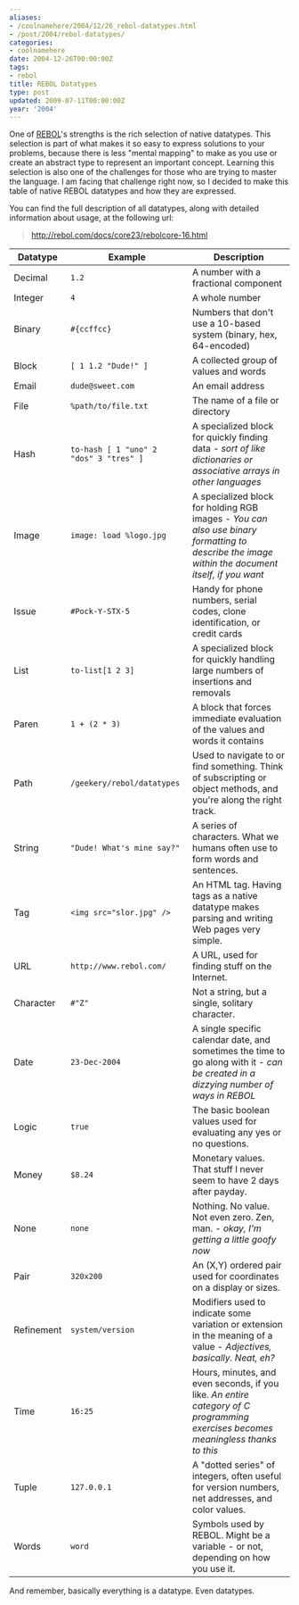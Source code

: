 ```yaml
---
aliases:
- /coolnamehere/2004/12/26_rebol-datatypes.html
- /post/2004/rebol-datatypes/
categories:
- coolnamehere
date: 2004-12-26T00:00:00Z
tags:
- rebol
title: REBOL Datatypes
type: post
updated: 2009-07-11T00:00:00Z
year: '2004'
---
```


One of [REBOL](http://www.rebol.com/)'s strengths is the rich selection of 
native datatypes.  This selection is part of what makes it so easy to express 
solutions to your problems, because there is less "mental mapping" to make as 
you use or create an abstract type to represent an important concept. Learning 
this selection is also one of the challenges for those who are trying to 
master the language. I am facing that challenge right now, so I decided to 
make this table of native REBOL datatypes and how they are expressed.
<!--more-->

You can find the full description of all datatypes, along with detailed 
information about usage, at the following url:

> <http://rebol.com/docs/core23/rebolcore-16.html>

Datatype   | Example                                | Description                                                        
-----------|----------------------------------------|--------------------------------------------------------------------
Decimal    | `1.2`                                  | A number with a fractional component                               
Integer    | `4`                                    | A whole number                                                     
Binary     | `#{ccffcc}`                            | Numbers that don't use a 10-based system (binary, hex, 64-encoded) 
Block      | `[ 1 1.2 "Dude!" ]`                    | A collected group of values and words                              
Email      | `dude@sweet.com`                       | An email address                                                   
File       | `%path/to/file.txt`                    | The name of a file or directory                                    
Hash       | `to-hash [ 1 "uno" 2 "dos" 3 "tres" ]` | A specialized block for quickly finding data - *sort of like dictionaries or associative arrays in other languages*
Image      | `image: load %logo.jpg`                | A specialized block for holding RGB images - *You can also use binary formatting to describe the image within the document itself, if you want* 
Issue      | `#Pock-Y-STX-5`                        | Handy for phone numbers, serial codes, clone identification, or credit cards 
List       | `to-list[1 2 3]`                       | A specialized block for quickly handling large numbers of insertions and removals 
Paren      | `1 + (2 * 3)`                          | A block that forces immediate evaluation of the values and words it contains 
Path       | `/geekery/rebol/datatypes`             | Used to navigate to or find something. Think of subscripting or object methods, and you're along the right track. 
String     | `"Dude! What's mine say?"`             | A series of characters. What we humans often use to form words and sentences. 
Tag        | `<img src="slor.jpg" />`               | An HTML tag. Having tags as a native datatype makes parsing and writing Web pages very simple. 
URL        | `http://www.rebol.com/`                | A URL, used for finding stuff on the Internet. 
Character  | `#"Z"`                                 | Not a string, but a single, solitary character. 
Date       | `23-Dec-2004`                          | A single specific calendar date, and sometimes the time to go along with it -  *can be created in a dizzying number of ways in REBOL* 
Logic      | `true`                                 | The basic boolean values used for evaluating any yes or no questions. 
Money      | `$8.24`                                | Monetary values. That stuff I never seem to have 2 days after payday. 
None       | `none`                                 | Nothing. No value. Not even zero. Zen, man. - *okay, I'm getting a little goofy now* 
Pair       | `320x200`                              | An (X,Y) ordered pair used for coordinates on a display or sizes. 
Refinement | `system/version`                       | Modifiers used to indicate some variation or extension in the meaning of a value - *Adjectives, basically. Neat, eh?* 
Time       | `16:25`                                | Hours, minutes, and even seconds, if you like. *An entire category of C programming exercises becomes meaningless thanks to this* 
Tuple      | `127.0.0.1`                            | A "dotted series" of integers, often useful for version numbers, net addresses, and color values. 
Words      | `word`                                 | Symbols used by REBOL. Might be a variable - or not, depending on how you use it. 

And remember, basically everything is a datatype. Even datatypes.


